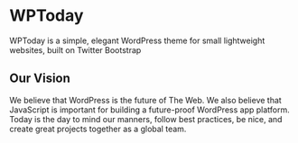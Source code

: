 <html>
<head>
<meta name="viewport" content="width=device-width" />
<meta http-equiv="Content-Type" content="text/html; charset=utf-8" />
<title>WPToday</title>
<link rel="stylesheet" href="wp-admin/css/install.css?ver=20100228" type="text/css" />
</head>
<body>

<h1>WPToday</h1>
<p>WPToday is a simple, elegant WordPress theme for small lightweight websites, built on Twitter Bootstrap</p>

<h2>Our Vision</h2>
<p>We believe that WordPress is the future of The Web. We also believe that JavaScript is important for building a future-proof WordPress app platform. 
Today is the day to mind our manners, follow best practices, be nice, and create great projects together as a global team.</p>
</body>
</html>
